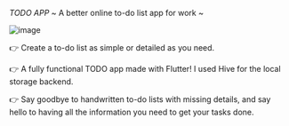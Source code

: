 *TODO APP* ~ A better online to-do list app for work ~

![image](https://user-images.githubusercontent.com/98585144/211211647-7b78ba68-1037-45f2-b0ec-110b8c9e2b42.png)

👉 Create a to-do list as simple or detailed as you need.

👉 A fully functional TODO app made with Flutter! I used Hive for the local storage backend.

👉 Say goodbye to handwritten to-do lists with missing details, and say hello to having all the information you need to get your tasks done.
